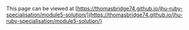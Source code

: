This page can be viewed at [https://thomasbridge74.github.io/jhu-ruby-specialisation/module5-solution/](https://thomasbridge74.github.io/jhu-ruby-specialisation/module5-solution/)
